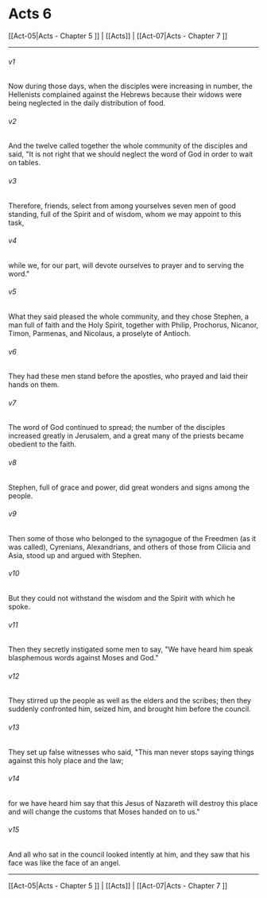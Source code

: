 # Acts 6

[[Act-05|Acts - Chapter 5 ]] | [[Acts]] | [[Act-07|Acts - Chapter 7 ]]
***

###### v1
Now during those days, when the disciples were increasing in number, the Hellenists complained against the Hebrews because their widows were being neglected in the daily distribution of food.
###### v2
And the twelve called together the whole community of the disciples and said, "It is not right that we should neglect the word of God in order to wait on tables.
###### v3
Therefore, friends, select from among yourselves seven men of good standing, full of the Spirit and of wisdom, whom we may appoint to this task,
###### v4
while we, for our part, will devote ourselves to prayer and to serving the word."
###### v5
What they said pleased the whole community, and they chose Stephen, a man full of faith and the Holy Spirit, together with Philip, Prochorus, Nicanor, Timon, Parmenas, and Nicolaus, a proselyte of Antioch.
###### v6
They had these men stand before the apostles, who prayed and laid their hands on them.
###### v7
The word of God continued to spread; the number of the disciples increased greatly in Jerusalem, and a great many of the priests became obedient to the faith.
###### v8
Stephen, full of grace and power, did great wonders and signs among the people.
###### v9
Then some of those who belonged to the synagogue of the Freedmen (as it was called), Cyrenians, Alexandrians, and others of those from Cilicia and Asia, stood up and argued with Stephen.
###### v10
But they could not withstand the wisdom and the Spirit with which he spoke.
###### v11
Then they secretly instigated some men to say, "We have heard him speak blasphemous words against Moses and God."
###### v12
They stirred up the people as well as the elders and the scribes; then they suddenly confronted him, seized him, and brought him before the council.
###### v13
They set up false witnesses who said, "This man never stops saying things against this holy place and the law;
###### v14
for we have heard him say that this Jesus of Nazareth will destroy this place and will change the customs that Moses handed on to us."
###### v15
And all who sat in the council looked intently at him, and they saw that his face was like the face of an angel.

***

[[Act-05|Acts - Chapter 5 ]] | [[Acts]] | [[Act-07|Acts - Chapter 7 ]]
